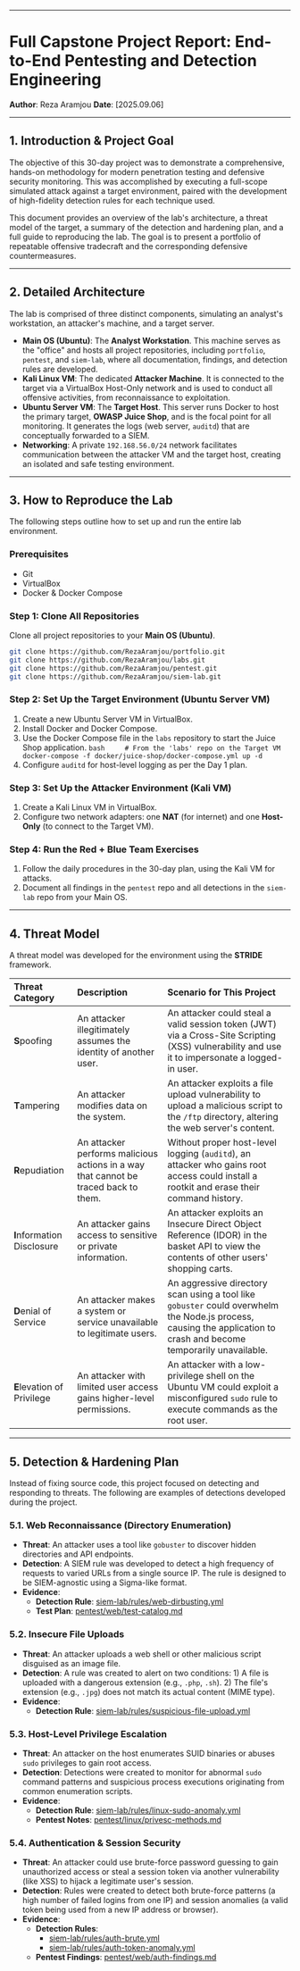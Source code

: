 ------------------------------------------------------------------------

# Full Capstone Project Report: End-to-End Pentesting and Detection Engineering

**Author**: Reza Aramjou **Date**: \[2025.09.06\]

------------------------------------------------------------------------

## 1. Introduction & Project Goal

The objective of this 30-day project was to demonstrate a comprehensive, hands-on methodology for modern penetration testing and defensive security monitoring. This was accomplished by executing a full-scope simulated attack against a target environment, paired with the development of high-fidelity detection rules for each technique used.

This document provides an overview of the lab's architecture, a threat model of the target, a summary of the detection and hardening plan, and a full guide to reproducing the lab. The goal is to present a portfolio of repeatable offensive tradecraft and the corresponding defensive countermeasures.

------------------------------------------------------------------------

## 2. Detailed Architecture

The lab is comprised of three distinct components, simulating an
analyst's workstation, an attacker's machine, and a target server.

-   **Main OS (Ubuntu)**: The **Analyst Workstation**. This machine
    serves as the "office" and hosts all project repositories, including
    `portfolio`, `pentest`, and `siem-lab`, where all documentation,
    findings, and detection rules are developed.
-   **Kali Linux VM**: The dedicated **Attacker Machine**. It is
    connected to the target via a VirtualBox Host-Only network and is
    used to conduct all offensive activities, from reconnaissance to
    exploitation.
-   **Ubuntu Server VM**: The **Target Host**. This server runs Docker
    to host the primary target, **OWASP Juice Shop**, and is the focal
    point for all monitoring. It generates the logs (web server,
    `auditd`) that are conceptually forwarded to a SIEM.
-   **Networking**: A private `192.168.56.0/24` network facilitates
    communication between the attacker VM and the target host, creating
    an isolated and safe testing environment.

------------------------------------------------------------------------

## 3. How to Reproduce the Lab

The following steps outline how to set up and run the entire lab
environment.

### Prerequisites

-   Git
-   VirtualBox
-   Docker & Docker Compose

### Step 1: Clone All Repositories

Clone all project repositories to your **Main OS (Ubuntu)**.

``` bash
git clone https://github.com/RezaAramjou/portfolio.git
git clone https://github.com/RezaAramjou/labs.git
git clone https://github.com/RezaAramjou/pentest.git
git clone https://github.com/RezaAramjou/siem-lab.git
```

### Step 2: Set Up the Target Environment (Ubuntu Server VM)

1.  Create a new Ubuntu Server VM in VirtualBox.
2.  Install Docker and Docker Compose.
3.  Use the Docker Compose file in the `labs` repository to start the
    Juice Shop application.
    `bash     # From the 'labs' repo on the Target VM     docker-compose -f docker/juice-shop/docker-compose.yml up -d`
4.  Configure `auditd` for host-level logging as per the Day 1 plan.

### Step 3: Set Up the Attacker Environment (Kali VM)

1.  Create a Kali Linux VM in VirtualBox.
2.  Configure two network adapters: one **NAT** (for internet) and one
    **Host-Only** (to connect to the Target VM).

### Step 4: Run the Red + Blue Team Exercises

1.  Follow the daily procedures in the 30-day plan, using the Kali VM
    for attacks.
2.  Document all findings in the `pentest` repo and all detections in
    the `siem-lab` repo from your Main OS.

------------------------------------------------------------------------

## 4. Threat Model

A threat model was developed for the environment using the **STRIDE**
framework.

| Threat Category | Description | Scenario for This Project |
| :--- | :--- | :--- |
| **S**poofing | An attacker illegitimately assumes the identity of another user. | An attacker could steal a valid session token (JWT) via a Cross-Site Scripting (XSS) vulnerability and use it to impersonate a logged-in user. |
| **T**ampering | An attacker modifies data on the system. | An attacker exploits a file upload vulnerability to upload a malicious script to the `/ftp` directory, altering the web server's content. |
| **R**epudiation | An attacker performs malicious actions in a way that cannot be traced back to them. | Without proper host-level logging (`auditd`), an attacker who gains root access could install a rootkit and erase their command history. |
| **I**nformation Disclosure | An attacker gains access to sensitive or private information. | An attacker exploits an Insecure Direct Object Reference (IDOR) in the basket API to view the contents of other users' shopping carts. |
| **D**enial of Service | An attacker makes a system or service unavailable to legitimate users. | An aggressive directory scan using a tool like `gobuster` could overwhelm the Node.js process, causing the application to crash and become temporarily unavailable. |
| **E**levation of Privilege | An attacker with limited user access gains higher-level permissions. | An attacker with a low-privilege shell on the Ubuntu VM could exploit a misconfigured `sudo` rule to execute commands as the root user. |


------------------------------------------------------------------------

## 5. Detection & Hardening Plan

Instead of fixing source code, this project focused on detecting and
responding to threats. The following are examples of detections
developed during the project.

### 5.1. Web Reconnaissance (Directory Enumeration)

-   **Threat**: An attacker uses a tool like `gobuster` to discover
    hidden directories and API endpoints.
-   **Detection**: A SIEM rule was developed to detect a high frequency
    of requests to varied URLs from a single source IP. The rule is
    designed to be SIEM-agnostic using a Sigma-like format.
-   **Evidence**:
    -   **Detection Rule**:
        [siem-lab/rules/web-dirbusting.yml](https://github.com/RezaAramjou/siem-lab/blob/main/rules/web-dirbusting.yml)
    -   **Test Plan**:
        [pentest/web/test-catalog.md](https://github.com/RezaAramjou/pentest/blob/main/web/test-catalog.md)

### 5.2. Insecure File Uploads

-   **Threat**: An attacker uploads a web shell or other malicious
    script disguised as an image file.
-   **Detection**: A rule was created to alert on two conditions: 1) A
    file is uploaded with a dangerous extension (e.g., `.php`,
    `.sh`). 2) The file's extension (e.g., `.jpg`) does not match its
    actual content (MIME type).
-   **Evidence**:
    -   **Detection Rule**:
        [siem-lab/rules/suspicious-file-upload.yml](https://github.com/RezaAramjou/siem-lab/blob/main/rules/suspicious-file-upload.yml)

### 5.3. Host-Level Privilege Escalation

-   **Threat**: An attacker on the host enumerates SUID binaries or
    abuses `sudo` privileges to gain root access.
-   **Detection**: Detections were created to monitor for abnormal
    `sudo` command patterns and suspicious process executions
    originating from common enumeration scripts.
-   **Evidence**:
    -   **Detection Rule**:
        [siem-lab/rules/linux-sudo-anomaly.yml](https://github.com/RezaAramjou/siem-lab/blob/main/rules/linux-sudo-anomaly.yml)
    -   **Pentest Notes**:
        [pentest/linux/privesc-methods.md](https://github.com/RezaAramjou/pentest/blob/main/linux/privesc-methods.md)
        
### 5.4. Authentication & Session Security

* **Threat**: An attacker could use brute-force password guessing to gain unauthorized access or steal a session token via another vulnerability (like XSS) to hijack a legitimate user's session.
* **Detection**: Rules were created to detect both brute-force patterns (a high number of failed logins from one IP) and session anomalies (a valid token being used from a new IP address or browser).
* **Evidence**:
    * **Detection Rules**: 
        * [siem-lab/rules/auth-brute.yml](https://github.com/RezaAramjou/siem-lab/blob/main/rules/auth-brute.yml)
        * [siem-lab/rules/auth-token-anomaly.yml](https://github.com/RezaAramjou/siem-lab/blob/main/rules/auth-token-anomaly.yml)
    * **Pentest Findings**: [pentest/web/auth-findings.md](https://github.com/RezaAramjou/pentest/blob/main/web/auth-findings.md)
